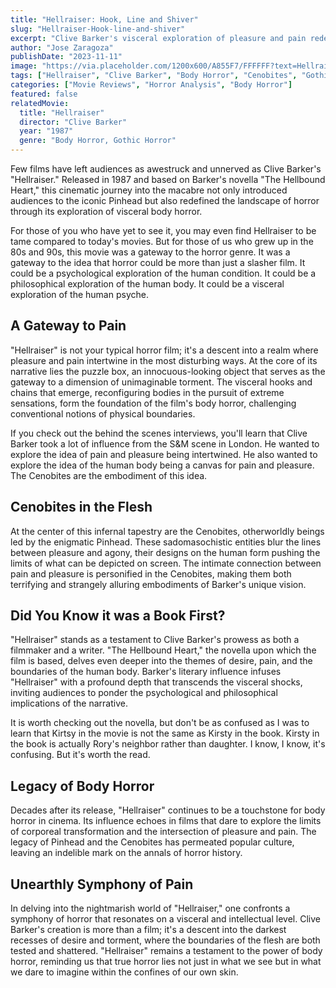 ```yaml
---
title: "Hellraiser: Hook, Line and Shiver"
slug: "Hellraiser-Hook-line-and-shiver"
excerpt: "Clive Barker's visceral exploration of pleasure and pain redefined body horror, introducing audiences to the unforgettable Cenobites and their twisted dimension."
author: "Jose Zaragoza"
publishDate: "2023-11-11"
image: "https://via.placeholder.com/1200x600/A855F7/FFFFFF?text=Hellraiser+(1987)"
tags: ["Hellraiser", "Clive Barker", "Body Horror", "Cenobites", "Gothic Horror"]
categories: ["Movie Reviews", "Horror Analysis", "Body Horror"]
featured: false
relatedMovie:
  title: "Hellraiser"
  director: "Clive Barker"
  year: "1987"
  genre: "Body Horror, Gothic Horror"
---
```


Few films have left audiences as awestruck and unnerved as Clive Barker's "Hellraiser." Released in 1987 and based on Barker's novella "The Hellbound Heart," this cinematic journey into the macabre not only introduced audiences to the iconic Pinhead but also redefined the landscape of horror through its exploration of visceral body horror.

For those of you who have yet to see it, you may even find Hellraiser to be tame compared to today's movies. But for those of us who grew up in the 80s and 90s, this movie was a gateway to the horror genre. It was a gateway to the idea that horror could be more than just a slasher film. It could be a psychological exploration of the human condition. It could be a philosophical exploration of the human body. It could be a visceral exploration of the human psyche.

## A Gateway to Pain

"Hellraiser" is not your typical horror film; it's a descent into a realm where pleasure and pain intertwine in the most disturbing ways. At the core of its narrative lies the puzzle box, an innocuous-looking object that serves as the gateway to a dimension of unimaginable torment. The visceral hooks and chains that emerge, reconfiguring bodies in the pursuit of extreme sensations, form the foundation of the film's body horror, challenging conventional notions of physical boundaries.

If you check out the behind the scenes interviews, you'll learn that Clive Barker took a lot of influence from the S&M scene in London. He wanted to explore the idea of pain and pleasure being intertwined. He also wanted to explore the idea of the human body being a canvas for pain and pleasure. The Cenobites are the embodiment of this idea.

## Cenobites in the Flesh

At the center of this infernal tapestry are the Cenobites, otherworldly beings led by the enigmatic Pinhead. These sadomasochistic entities blur the lines between pleasure and agony, their designs on the human form pushing the limits of what can be depicted on screen. The intimate connection between pain and pleasure is personified in the Cenobites, making them both terrifying and strangely alluring embodiments of Barker's unique vision.

## Did You Know it was a Book First?

"Hellraiser" stands as a testament to Clive Barker's prowess as both a filmmaker and a writer. "The Hellbound Heart," the novella upon which the film is based, delves even deeper into the themes of desire, pain, and the boundaries of the human body. Barker's literary influence infuses "Hellraiser" with a profound depth that transcends the visceral shocks, inviting audiences to ponder the psychological and philosophical implications of the narrative.

It is worth checking out the novella, but don't be as confused as I was to learn that Kirtsy in the movie is not the same as Kirsty in the book. Kirsty in the book is actually Rory's neighbor rather than daughter. I know, I know, it's confusing. But it's worth the read.

## Legacy of Body Horror

Decades after its release, "Hellraiser" continues to be a touchstone for body horror in cinema. Its influence echoes in films that dare to explore the limits of corporeal transformation and the intersection of pleasure and pain. The legacy of Pinhead and the Cenobites has permeated popular culture, leaving an indelible mark on the annals of horror history.

## Unearthly Symphony of Pain

In delving into the nightmarish world of "Hellraiser," one confronts a symphony of horror that resonates on a visceral and intellectual level. Clive Barker's creation is more than a film; it's a descent into the darkest recesses of desire and torment, where the boundaries of the flesh are both tested and shattered. "Hellraiser" remains a testament to the power of body horror, reminding us that true horror lies not just in what we see but in what we dare to imagine within the confines of our own skin.
